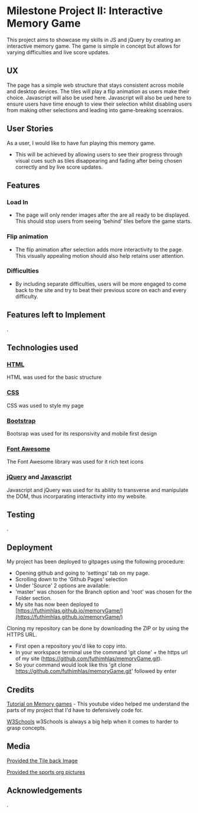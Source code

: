 # Milestone Project II: Interactive Memory Game
This project aims to showcase my skills in JS and jQuery by creating an interactive memory game. The game is simple in concept but allows for varying difficulties and live score updates.

## UX
The page has a simple web structure that stays consistent across mobile and desktop devices. The tiles will play a flip animation as users make their choice. Javascript will also be used here. Javascript will also be ued here to ensure users have time enough
to view their selection whilst disabling users from making other selections and leading into game-breaking scenraios.

## User Stories
As a user, I would like to have fun playing this memory game.
* This will be achieved by allowing users to see their progress through visual cues such as tiles disappearing and fading after being chosen correctly and by live score updates.

## Features
### Load In
* The page will only render images after the are all ready to be displayed. This should stop users from seeing 'behind' tiles before the game starts.

### Flip animation
* The flip animation after selection adds more interactivity to the page. This visually appealing motion should also help retains user attention.

### Difficulties
* By including separate difficulties, users will be more engaged to come back to the site and try to beat their previous score on each and every difficulty.

## Features left to Implement
.

## Technologies used
### [HTML](https://www.w3.org/html/)
HTML was used for the basic structure

### [CSS](https://www.w3.org/Style/CSS/Overview.en.html)
CSS was used to style my page

### [Bootstrap](https://getbootstrap.com/)
Bootsrap was used for its responsivity and mobile first design

### [Font Awesome](https://fontawesome.com/)
The Font Awesome library was used for it rich text icons

### [jQuery](https://jquery.com/download/) and [Javascript](https://www.javascript.com/)
Javascript and jQuery was used for its ability to transverse and manipulate the DOM, thus incorparating interactivity into my website.

## Testing
.

## Deployment
My project has been deployed to gitpages using the following procedure:
* Opening github and going to 'settings' tab on my page.
* Scrolling down to the 'Github Pages' selection
* Under 'Source' 2 options are available:
 * 'master' was chosen for the Branch option and 'root' was chosen for the Folder section.
 * My site has now been deployed to [https://futhimhlas.github.io/memoryGame/](https://futhimhlas.github.io/memoryGame/)

 Cloning my repository can be done by downloading the ZIP or by using the HTTPS URL.
 * First open a repository you'd like to copy into.
 * In your workspace terminal use the command 'git clone' + the https url of my site (https://github.com/futhimhlas/memoryGame.git).
 * So your command would look like this 'git clone https://github.com/futhimhlas/memoryGame.git' followed by enter

 ## Credits
[Tutorial on Memory games](https://www.youtube.com/watch?v=ZniVgo8U7ek&t=863s) - This youtube video helped me understand the parts of my project that I'd have to defensively code for.

[W3Schools](https://www.w3schools.com/js/DEFAULT.asp) w3Schools is always a big help when it comes to harder to grasp concepts.

## Media
[Provided the Tile back Image](https://www.pinterest.co.uk/pin/419538521538811471/)

[Provided the sports org pictures](https://favpng.com/) 
## Acknowledgements
.

